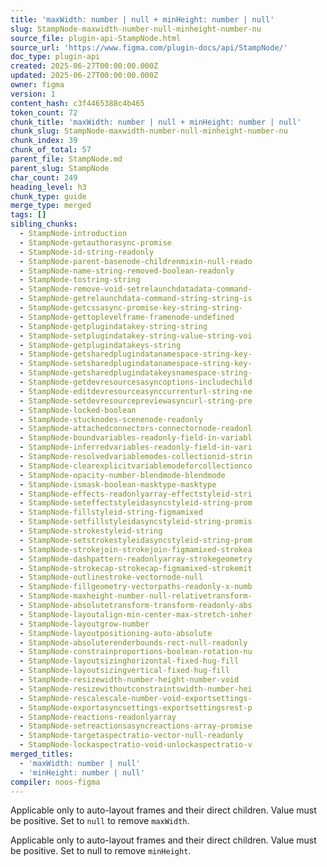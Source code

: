 ```yaml
---
title: 'maxWidth: number | null + minHeight: number | null'
slug: StampNode-maxwidth-number-null-minheight-number-nu
source_file: plugin-api-StampNode.html
source_url: 'https://www.figma.com/plugin-docs/api/StampNode/'
doc_type: plugin-api
created: 2025-06-27T00:00:00.000Z
updated: 2025-06-27T00:00:00.000Z
owner: figma
version: 1
content_hash: c3f4465388c4b465
token_count: 72
chunk_title: 'maxWidth: number | null + minHeight: number | null'
chunk_slug: StampNode-maxwidth-number-null-minheight-number-nu
chunk_index: 39
chunk_of_total: 57
parent_file: StampNode.md
parent_slug: StampNode
char_count: 249
heading_level: h3
chunk_type: guide
merge_type: merged
tags: []
sibling_chunks:
  - StampNode-introduction
  - StampNode-getauthorasync-promise
  - StampNode-id-string-readonly
  - StampNode-parent-basenode-childrenmixin-null-reado
  - StampNode-name-string-removed-boolean-readonly
  - StampNode-tostring-string
  - StampNode-remove-void-setrelaunchdatadata-command-
  - StampNode-getrelaunchdata-command-string-string-is
  - StampNode-getcssasync-promise-key-string-string-
  - StampNode-gettoplevelframe-framenode-undefined
  - StampNode-getplugindatakey-string-string
  - StampNode-setplugindatakey-string-value-string-voi
  - StampNode-getplugindatakeys-string
  - StampNode-getsharedplugindatanamespace-string-key-
  - StampNode-setsharedplugindatanamespace-string-key-
  - StampNode-getsharedplugindatakeysnamespace-string-
  - StampNode-getdevresourcesasyncoptions-includechild
  - StampNode-editdevresourceasynccurrenturl-string-ne
  - StampNode-setdevresourcepreviewasyncurl-string-pre
  - StampNode-locked-boolean
  - StampNode-stucknodes-scenenode-readonly
  - StampNode-attachedconnectors-connectornode-readonl
  - StampNode-boundvariables-readonly-field-in-variabl
  - StampNode-inferredvariables-readonly-field-in-vari
  - StampNode-resolvedvariablemodes-collectionid-strin
  - StampNode-clearexplicitvariablemodeforcollectionco
  - StampNode-opacity-number-blendmode-blendmode
  - StampNode-ismask-boolean-masktype-masktype
  - StampNode-effects-readonlyarray-effectstyleid-stri
  - StampNode-seteffectstyleidasyncstyleid-string-prom
  - StampNode-fillstyleid-string-figmamixed
  - StampNode-setfillstyleidasyncstyleid-string-promis
  - StampNode-strokestyleid-string
  - StampNode-setstrokestyleidasyncstyleid-string-prom
  - StampNode-strokejoin-strokejoin-figmamixed-strokea
  - StampNode-dashpattern-readonlyarray-strokegeometry
  - StampNode-strokecap-strokecap-figmamixed-strokemit
  - StampNode-outlinestroke-vectornode-null
  - StampNode-fillgeometry-vectorpaths-readonly-x-numb
  - StampNode-maxheight-number-null-relativetransform-
  - StampNode-absolutetransform-transform-readonly-abs
  - StampNode-layoutalign-min-center-max-stretch-inher
  - StampNode-layoutgrow-number
  - StampNode-layoutpositioning-auto-absolute
  - StampNode-absoluterenderbounds-rect-null-readonly
  - StampNode-constrainproportions-boolean-rotation-nu
  - StampNode-layoutsizinghorizontal-fixed-hug-fill
  - StampNode-layoutsizingvertical-fixed-hug-fill
  - StampNode-resizewidth-number-height-number-void
  - StampNode-resizewithoutconstraintswidth-number-hei
  - StampNode-rescalescale-number-void-exportsettings-
  - StampNode-exportasyncsettings-exportsettingsrest-p
  - StampNode-reactions-readonlyarray
  - StampNode-setreactionsasyncreactions-array-promise
  - StampNode-targetaspectratio-vector-null-readonly
  - StampNode-lockaspectratio-void-unlockaspectratio-v
merged_titles:
  - 'maxWidth: number | null'
  - 'minHeight: number | null'
compiler: noos-figma
---
```


Applicable only to auto-layout frames and their direct children. Value must be positive. Set to `null` to remove `maxWidth`.

Applicable only to auto-layout frames and their direct children. Value must be positive. Set to null to remove `minHeight`.

